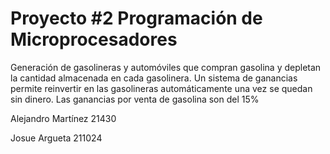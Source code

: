 # Proyecto #2 Programación de Microprocesadores
Generación de gasolineras y automóviles que compran gasolina y depletan la cantidad almacenada en cada gasolinera. 
Un sistema de ganancias permite reinvertir en las gasolineras automáticamente una vez se quedan sin dinero.
Las ganancias por venta de gasolina son del 15%

Alejandro Martínez 21430

Josue Argueta 211024
